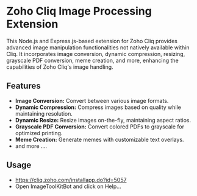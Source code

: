 # Zoho Cliq Image Processing Extension

This Node.js and Express.js-based extension for Zoho Cliq provides advanced image manipulation functionalities not natively available within Cliq. It incorporates image conversion, dynamic compression, resizing, grayscale PDF conversion, meme creation, and more, enhancing the capabilities of Zoho Cliq's image handling.

## Features

- **Image Conversion:** Convert between various image formats.
- **Dynamic Compression:** Compress images based on quality while maintaining resolution.
- **Dynamic Resize:** Resize images on-the-fly, maintaining aspect ratios.
- **Grayscale PDF Conversion:** Convert colored PDFs to grayscale for optimized printing.
- **Meme Creation:** Generate memes with customizable text overlays.
- and more ....

## Usage
- https://cliq.zoho.com/installapp.do?id=5057
- Open ImageToolKitBot and click on Help...
